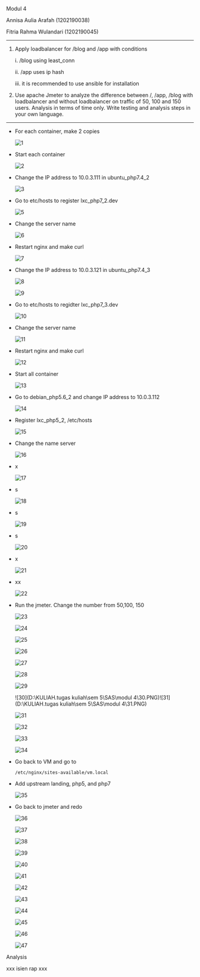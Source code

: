 Modul 4

Annisa Aulia Arafah (1202190038)

Fitria Rahma Wulandari (1202190045)

---

1. Apply loadbalancer for /blog and /app with conditions
   
   i. /blog using least_conn
  
   ii. /app uses ip hash
   
   iii. it is recommended to use ansible for installation
   
2. Use apache Jmeter to analyze the difference between /, /app, /blog with loadbalancer and without loadbalancer on traffic of 50, 100 and 150 users. Analysis in terms of time only. Write testing and analysis steps in your own language.

---

- For each container, make 2 copies 

  ![1](https://user-images.githubusercontent.com/92453574/148256371-b51204b9-7971-4edb-8ab8-dbe6c0223c64.PNG)

  

- Start each container

  ![2](https://user-images.githubusercontent.com/92453574/148256379-4f6de51e-b8e0-43ed-93e1-86dbcbd78b00.PNG)

  

- Change the IP address to 10.0.3.111 in ubuntu_php7.4_2 

  ![3](https://user-images.githubusercontent.com/92453574/148256383-4ed9f83c-0fd2-4235-a3d9-1739226f733e.PNG)

  

- Go to etc/hosts to register lxc_php7_2.dev

  ![5](https://user-images.githubusercontent.com/92453574/148256391-1554aac7-2abd-47ab-a30b-8d7e6ddf69f4.PNG)

  

- Change the server name

  ![6](https://user-images.githubusercontent.com/92453574/148256397-fa168430-5032-47b6-a671-f739e4d6aebd.PNG)

  

- Restart nginx and make curl

  ![7](https://user-images.githubusercontent.com/92453574/148256400-9df0671d-a2a4-4c2b-8719-622fed31ced4.PNG)

- Change the IP address to 10.0.3.121 in ubuntu_php7.4_3

  ![8](https://user-images.githubusercontent.com/92453574/148256403-b388e3a0-9ae9-420e-a865-d1c2f473dd5e.PNG)

  ![9](https://user-images.githubusercontent.com/92453574/148256409-95b80c9a-1a20-4d16-82b3-9a5c59382c6f.PNG)

  

- Go to etc/hosts to regidter lxc_php7_3.dev

  ![10](https://user-images.githubusercontent.com/92453574/148256412-6d256292-a0d7-44a3-bf4c-fc175755819e.PNG)

  

- Change the server name

  ![11](https://user-images.githubusercontent.com/92453574/148256415-c00fb359-ac6d-4042-a509-3e4156855f83.PNG)


  

- Restart nginx and make curl

  ![12](https://user-images.githubusercontent.com/92453574/148256359-e59c1ebe-169b-49ba-8016-e17a749a383a.PNG)

  

- Start all container

  ![13](https://user-images.githubusercontent.com/92453574/148256810-6cae00d2-ea9b-4caf-9242-d71ec1ee2fbf.PNG)

  

- Go to debian_php5.6_2 and change IP address to 10.0.3.112

  ![14](https://user-images.githubusercontent.com/92453574/148256822-77a227de-0164-4d5e-908f-b5651a668afe.PNG)
  

- Register lxc_php5_2, /etc/hosts

  ![15](https://user-images.githubusercontent.com/92453574/148256825-10a0e105-bf04-4ee2-8026-ab67388d45dc.PNG)

  

- Change the name server

  ![16](https://user-images.githubusercontent.com/92453574/148256828-52569a85-0e0a-43ae-9e14-bce121e627d8.PNG)

  

- x

  ![17](https://user-images.githubusercontent.com/92453574/148256833-4af698d8-996b-4fd1-b6ed-116dbab2cd5c.PNG)

  

- s

  ![18](https://user-images.githubusercontent.com/92453574/148256837-e85f69e8-e415-4906-a562-1e26f0ed93c5.PNG)

  

- s

  ![19](https://user-images.githubusercontent.com/92453574/148256846-284c1f4c-3f91-4484-80e8-94212fb98aef.PNG)

  

- s

  ![20](https://user-images.githubusercontent.com/92453574/148256850-733dae1e-3e21-419e-9d77-232cf2968a5a.PNG)

  

- x

  ![21](https://user-images.githubusercontent.com/92453574/148256855-5ae882e0-e81d-4c4f-ae3f-6a03db1fe894.PNG)

  

- xx

  ![22](https://user-images.githubusercontent.com/92453574/148256866-cd4aaf10-5ff2-460b-9e51-13c4d9798aa9.PNG)

  

- Run the jmeter. Change the number from 50,100, 150

  ![23](https://user-images.githubusercontent.com/92453574/148266058-08ebd465-6b73-405c-b32e-884cf3f37999.png)

  ![24](https://user-images.githubusercontent.com/92453574/148266063-a629ddcb-b9b8-4794-aef2-d2ee161c18fb.png)

  ![25](https://user-images.githubusercontent.com/92453574/148266064-3108f728-c1e8-4bce-ab91-45ebe3f53b32.png)

  ![26](https://user-images.githubusercontent.com/92453574/148266067-3c5efdf5-aa06-4d22-8e7a-36a2294b40cb.png)

  ![27](https://user-images.githubusercontent.com/92453574/148266071-00fba6b7-abcc-4605-b3ed-511f6d053efc.png)

  ![28](https://user-images.githubusercontent.com/92453574/148266074-1871a9f3-1af4-4d93-9d82-929c149795a8.png)

  ![29](https://user-images.githubusercontent.com/92453574/148266076-054a71e3-8871-428c-9237-8b1d01f652c6.png)

  ![30](D:\KULIAH\.tugas kuliah\sem 5\SAS\modul 4\30.PNG)![31](D:\KULIAH\.tugas kuliah\sem 5\SAS\modul 4\31.PNG)

  ![31](https://user-images.githubusercontent.com/92453574/148266080-a099b597-281e-4f9f-a9ba-8b35b93e0715.png)
  
  ![32](https://user-images.githubusercontent.com/92453574/148266082-069c8023-f7b5-4cd2-b471-364863a68ab9.png)

  ![33](https://user-images.githubusercontent.com/92453574/148266084-0fd3b98b-e315-4ce5-85d1-fe4626167994.png)

  ![34](https://user-images.githubusercontent.com/92453574/148266086-fd4e92e7-7003-4c25-bfa7-e56561a6f75a.png)

  

- Go back to VM and go to

  ```
  /etc/nginx/sites-available/vm.local
  ```

  

- Add upstream landing, php5, and php7

  ![35](https://user-images.githubusercontent.com/92453574/148266090-e27e64b6-9867-4b05-bae5-623f2092d1ec.PNG)

  

- Go back to jmeter and redo

  ![36](https://user-images.githubusercontent.com/92453574/148266091-da0ec16e-a9da-4ae9-a6f5-b6772d968936.png)

  ![37](https://user-images.githubusercontent.com/92453574/148266098-dee00661-12b6-43c9-a4c6-aa3b3f4977f1.png)

  ![38](https://user-images.githubusercontent.com/92453574/148266100-29947b49-bbad-47b6-9450-1cbb56e3a56f.png)

  ![39](https://user-images.githubusercontent.com/92453574/148266103-5e5331a5-1c41-4eaf-bb70-38705cf8a98f.png)

  ![40](https://user-images.githubusercontent.com/92453574/148266105-fd658891-4807-4b05-b149-c875d123c279.png)

  ![41](https://user-images.githubusercontent.com/92453574/148266112-11518da3-bc7b-4d56-b59a-b906770e3ff8.png)

  ![42](https://user-images.githubusercontent.com/92453574/148266117-f6861925-f66d-45b9-8cd8-696232ebff0e.png)

  ![43](https://user-images.githubusercontent.com/92453574/148266120-d040db1b-5baf-438f-802f-ea87c4c0952e.png)

  ![44](https://user-images.githubusercontent.com/92453574/148266125-02eff9bc-9810-40d2-b08d-22c7892f032e.png)

  ![45](https://user-images.githubusercontent.com/92453574/148266127-5a73d8cc-5664-4bdf-aea9-51890b0740b7.png)

  ![46](https://user-images.githubusercontent.com/92453574/148266134-fb6251fb-cc42-4ed7-aef2-16ec44276a0e.png)

  ![47](https://user-images.githubusercontent.com/92453574/148266138-7d44c886-26e3-4c53-9fb3-ba529c9f19c8.png)

  

Analysis

xxx isien rap xxx
